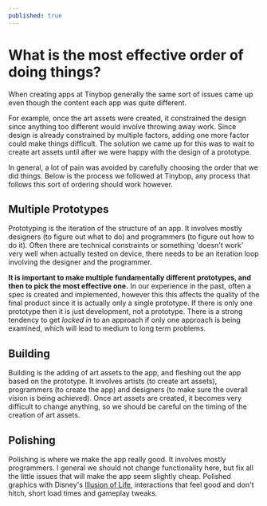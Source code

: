 ```yaml
---
published: true
---
```

# What is the most effective order of doing things?

When creating apps at Tinybop generally the same sort of issues came up even though the content each app was quite different. 

For example, once the art assets were created, it constrained the design since anything too different would involve throwing away work. Since design is already constrained by multiple factors, adding one more factor could make things difficult. The solution we came up for this was to wait to create art assets until after we were happy with the design of a prototype.

In general, a lot of pain was avoided by carefully choosing the order that we did things. Below is the process we followed at Tinybop, any process that follows this sort of ordering should work however.

## Multiple Prototypes

Prototyping is the iteration of the structure of an app. It involves mostly designers (to figure out what to do) and programmers (to figure out how to do it). Often there are technical constraints or something 'doesn't work' very well when actually tested on device, there needs to be an iteration loop involving the designer and the programmer.

**It is important to make multiple fundamentally different prototypes, and then to pick the most effective one.** In our experience in the past, often a spec is created and implemented, however this this affects the quality of the final product since it is actually only a single prototype. If there is only one prototype then it is just development, not a prototype. There is a strong tendency to get *locked in* to an approach if only one approach is being examined, which will lead to medium to long term problems.

## Building

Building is the adding of art assets to the app, and fleshing out the app based on the prototype. It involves artists (to create art assets), programmers (to create the app) and designers (to make sure the overall vision is being achieved). Once art assets are created, it becomes very difficult to change anything, so we should be careful on the timing of the creation of art assets.

## Polishing

Polishing is where we make the app really good. It involves mostly programmers. I general we should not change functionality here, but fix all the little issues that will make the app seem slightly cheap. Polished graphics with Disney's [Illusion of Life](https://vimeo.com/93206523), interactions that feel good and don't hitch, short load times and gameplay tweaks.
